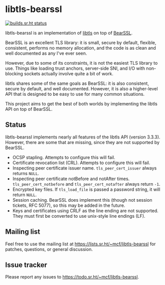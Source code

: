# libtls-bearssl

[![builds.sr.ht status](https://builds.sr.ht/~mcf/libtls-bearssl.svg)](https://builds.sr.ht/~mcf/libtls-bearssl)

libtls-bearssl is an implementation of [libtls] on top of [BearSSL].

BearSSL is an excellent TLS library: it is small, secure by default,
flexible, consistent, performs no memory allocation, and the code
is as clean and well documented as any I've ever seen.

However, due to some of its constraints, it is not the easiest TLS
library to use. Things like loading trust anchors, server-side SNI,
and I/O with non-blocking sockets actually involve quite a bit of
work.

libtls shares some of the same goals as BearSSL: it is also consistent,
secure by default, and well documented. However, it is also a
higher-level API that is designed to be easy to use for many common
situations.

This project aims to get the best of both worlds by implementing
the libtls API on top of BearSSL.

## Status

libtls-bearssl implements nearly all features of the libtls API
(version 3.3.3).  However, there are some that are missing, since
they are not supported by BearSSL.

- OCSP stapling. Attempts to configure this will fail.
- Certificate revocation list (CRL). Attempts to configure this
  will fail.
- Inspecting peer certificate issuer name. `tls_peer_cert_issuer`
  always returns `NULL`.
- Inspecting peer certificate notBefore and notAfter times.
  `tls_peer_cert_notbefore` and `tls_peer_cert_notafter` always
  return `-1`.
- Encrypted key files. If `tls_load_file` is passed a password
  string, it will return `NULL`.
- Session caching. BearSSL does implement this (though not session
  tickets, RFC 5077), so this may be added in the future.
- Keys and certificates using CRLF as the line ending are not
  supported. They must first be converted to use unix-style line
  endings (LF).

## Mailing list

Feel free to use the mailing list at
https://lists.sr.ht/~mcf/libtls-bearssl for patches, questions, or
general discussion.

## Issue tracker

Please report any issues to https://todo.sr.ht/~mcf/libtls-bearssl.

[libtls]: http://man.openbsd.org/tls_init
[BearSSL]: https://bearssl.org/
